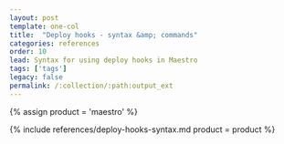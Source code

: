 ```yaml
---
layout: post
template: one-col
title:  "Deploy hooks - syntax &amp; commands"
categories: references
order: 10
lead: Syntax for using deploy hooks in Maestro
tags: ['tags']
legacy: false
permalink: /:collection/:path:output_ext
---
```


{% assign product = 'maestro' %}

{% include references/deploy-hooks-syntax.md product = product %}

